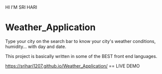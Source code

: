 HI I'M SRI HARI

# Weather_Application

Type your city on the search bar to know your city's weather conditions, humidity... with day and date.

This project is basically written in some of the BEST front end languages.

https://srihari1207.github.io/Weather_Application/   == LIVE DEMO



